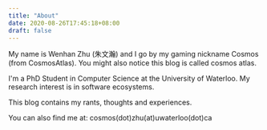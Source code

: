 ```yaml
---
title: "About"
date: 2020-08-26T17:45:18+08:00
draft: false
---
```


My name is Wenhan Zhu (朱文瀚) and I go by my gaming nickname Cosmos (from CosmosAtlas). You might also notice this blog is called cosmos atlas.

I'm a PhD Student in Computer Science at the University of Waterloo. My research interest is in software ecosystems. 

This blog contains my rants, thoughts and experiences.

You can also find me at: cosmos(dot)zhu(at)uwaterloo(dot)ca
